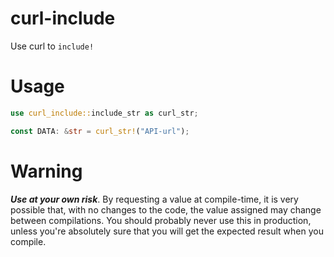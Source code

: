 # curl-include
Use curl to `include!`

# Usage
```rust
use curl_include::include_str as curl_str;

const DATA: &str = curl_str!("API-url");
```

# Warning
*__Use at your own risk__*. By requesting a value at compile-time, it is very possible that, with no changes to the code,
the value assigned may change between compilations. You should probably never use this in production, unless you're
absolutely sure that you will get the expected result when you compile.
